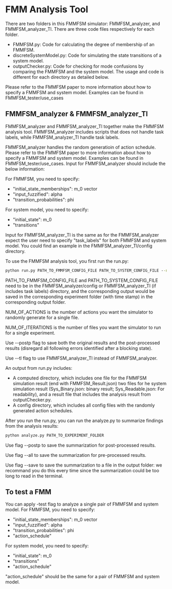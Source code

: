 # FMM Analysis Tool
There are two folders in this FMMFSM simulator: FMMFSM_analyzer, and FMMFSM_analyzer_Tl.
There are three code files respectively for each folder.
- FMMFSM.py: Code for calculating the degree of membership of an FMMFSM.
- discreteSystemModel.py: Code for simulating the state transitions of a system model.
- outputChecker.py: Code for checking for mode confusions by comparing the FMMFSM and the system model.
The usage and code is different for each directory as detailed below.

Please refer to the FMMFSM paper to more information about how to specify a FMMFSM and system model. Examples can be found in FMMFSM_tester/use_cases

## FMMFSM_analyzer & FMMFSM_analyzer_Tl
FMMFSM_analyzer and FMMFSM_analyzer_Tl together make the FMMFSM analysis tool. FMMFSM_analyzer includes scripts that does not handle task labels, while FMMFSM_analyzer_Tl handle task labels.

FMMFSM_analyzer handles the random generatioin of action schedule. Please refer to the FMMFSM paper to more information about how to specify a FMMFSM and system model. Examples can be found in FMMFSM_tester/use_cases. Input for FMMFSM_analyzer should include the below information:

For FMMFSM, you need to specify:
- "initial_state_memberships": m_0 vector
- "input_fuzzified": alpha
- "transition_probabilities": phi

For system model, you need to specify:
- "initial_state": m_0
- "transitions"

Input for FMMFSM_analyzer_Tl is the same as for the FMMFSM_analyzer expect the user need to specify "task_labels" for both FMMFSM and system model. You could find an example in the FMMFSM_analyzer_Tl/config directory.

To use the FMMFSM analysis tool, you first run the run.py:

```bat
python run.py PATH_TO_FMMFSM_CONFIG_FILE PATH_TO_SYSTEM_CONFIG_FILE --num NUM_OF_ACTIONS --iter NUM_OF_ITERATIONS
```

PATH_TO_FMMFSM_CONFIG_FILE and PATH_TO_SYSTEM_CONFIG_FILE need to be in the FMMFSM_analyzer/config or FMMFSM_analyzer_Tl (if includes task labels) directory, and the corresponding output would be saved in the corresponding experiment folder (with time stamp) in the corresponding output folder.

NUM_OF_ACTIONS is the number of actions you want the simulator to randomly generate for a single file.

NUM_OF_ITERATIONS is the number of files you want the simulator to run for a single experiment.

Use --postp flag to save both the original results and the post-processed results (disregard all following errors identified after a blocking state).

Use --tl flag to use FMMFSM_analyzer_Tl instead of FMMFSM_analyzer.

An output from run.py includes:
- A computed directory, which includes one file for the FMMFSM simulation result (end with FMMFSM_Result.json) two files for he system simulation result (Sys_Binary.json: binary result; Sys_Readable.json: For readability), and a result file that includes the analysis result from outputChecker.py.
- A config directory, which includes all config files with the randomly generated action schedules.

After you run the run.py, you can run the analyze.py to summarize findings from the analysis results:

```bat
python analyze.py PATH_TO_EXPERIMENT_FOLDER
```

Use flag --postp to save the summarization for post-processed results.

Use flag --all to save the summarization for pre-processed results.

Use flag --save to save the summarization to a file in the output folder: we recommand you do this every time since the summarization could be too long to read in the terminal.

## To test a FMM
You can apply -test flag to analyze a single pair of FMMFSM and system model.
For FMMFSM, you need to specify:
- "initial_state_memberships": m_0 vector
- "input_fuzzified": alpha
- "transition_probabilities": phi
- "action_schedule"

For system model, you need to specify:
- "initial_state": m_0
- "transitions"
- "action_schedule"

"action_schedule" should be the same for a pair of FMMFSM and system model.
